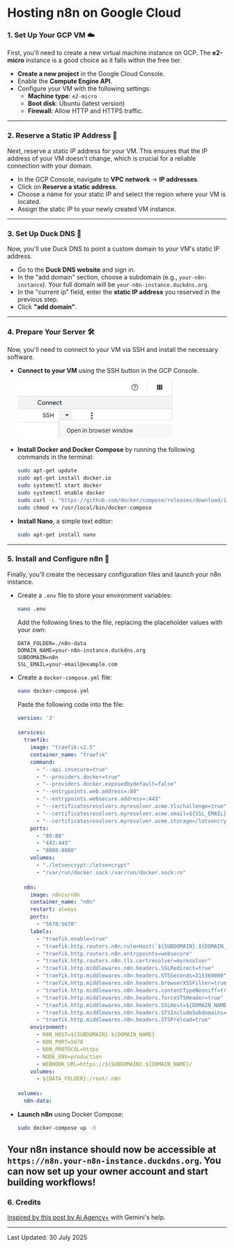# Hosting n8n on Google Cloud 
### 1\. Set Up Your GCP VM ☁️

First, you'll need to create a new virtual machine instance on GCP. The **e2-micro** instance is a good choice as it falls within the free tier.

  * **Create a new project** in the Google Cloud Console.
  * Enable the **Compute Engine API**.
  * Configure your VM with the following settings:
      * **Machine type**: `e2-micro`
      * **Boot disk**: Ubuntu (latest version)
      * **Firewall**: Allow HTTP and HTTPS traffic.

-----

### 2\. Reserve a Static IP Address 📍

Next, reserve a static IP address for your VM. This ensures that the IP address of your VM doesn't change, which is crucial for a reliable connection with your domain.

  * In the GCP Console, navigate to **VPC network** -\> **IP addresses**.
  * Click on **Reserve a static address**.
  * Choose a name for your static IP and select the region where your VM is located.
  * Assign the static IP to your newly created VM instance.

-----

### 3\. Set Up Duck DNS 🦆

Now, you'll use Duck DNS to point a custom domain to your VM's static IP address.

  * Go to the **Duck DNS website** and sign in.
  * In the "add domain" section, choose a subdomain (e.g., `your-n8n-instance`). Your full domain will be `your-n8n-instance.duckdns.org`.
  * In the "current ip" field, enter the **static IP address** you reserved in the previous step.
  * Click **"add domain"**.

-----

### 4\. Prepare Your Server 🛠️

Now, you'll need to connect to your VM via SSH and install the necessary software.

  * **Connect to your VM** using the SSH button in the GCP Console.
 
    ![Alt Text](SSH_Terminal_Open.png "To open SSH")
 
  * **Install Docker and Docker Compose** by running the following commands in the terminal:
    ```bash
    sudo apt-get update
    sudo apt-get install docker.io
    sudo systemctl start docker
    sudo systemctl enable docker
    sudo curl -L "https://github.com/docker/compose/releases/download/1.29.2/docker-compose-$(uname -s)-$(uname -m)" -o /usr/local/bin/docker-compose
    sudo chmod +x /usr/local/bin/docker-compose
    ```
  * **Install Nano**, a simple text editor:
    ```bash
    sudo apt-get install nano
    ```

-----

### 5\. Install and Configure n8n 🚀

Finally, you'll create the necessary configuration files and launch your n8n instance.

  * Create a `.env` file to store your environment variables:
    ```bash
    nano .env
    ```
    Add the following lines to the file, replacing the placeholder values with your own:
    ```
    DATA_FOLDER=./n8n-data
    DOMAIN_NAME=your-n8n-instance.duckdns.org
    SUBDOMAIN=n8n
    SSL_EMAIL=your-email@example.com
    ```
  * Create a `docker-compose.yml` file:
    ```bash
    nano docker-compose.yml
    ```
    Paste the following code into the file:
    ```yaml
    version: '3'

    services:
      traefik:
        image: "traefik:v2.5"
        container_name: "traefik"
        command:
          - "--api.insecure=true"
          - "--providers.docker=true"
          - "--providers.docker.exposedbydefault=false"
          - "--entrypoints.web.address=:80"
          - "--entrypoints.websecure.address=:443"
          - "--certificatesresolvers.myresolver.acme.tlschallenge=true"
          - "--certificatesresolvers.myresolver.acme.email=${SSL_EMAIL}"
          - "--certificatesresolvers.myresolver.acme.storage=/letsencrypt/acme.json"
        ports:
          - "80:80"
          - "443:443"
          - "8080:8080"
        volumes:
          - "./letsencrypt:/letsencrypt"
          - "/var/run/docker.sock:/var/run/docker.sock:ro"

      n8n:
        image: n8nio/n8n
        container_name: "n8n"
        restart: always
        ports:
          - "5678:5678"
        labels:
          - "traefik.enable=true"
          - "traefik.http.routers.n8n.rule=Host(`${SUBDOMAIN}.${DOMAIN_NAME}`)"
          - "traefik.http.routers.n8n.entrypoints=websecure"
          - "traefik.http.routers.n8n.tls.certresolver=myresolver"
          - "traefik.http.middlewares.n8n.headers.SSLRedirect=true"
          - "traefik.http.middlewares.n8n.headers.STSSeconds=315360000"
          - "traefik.http.middlewares.n8n.headers.browserXSSFilter=true"
          - "traefik.http.middlewares.n8n.headers.contentTypeNosniff=true"
          - "traefik.http.middlewares.n8n.headers.forceSTSHeader=true"
          - "traefik.http.middlewares.n8n.headers.SSLHost=${DOMAIN_NAME}"
          - "traefik.http.middlewares.n8n.headers.STSIncludeSubdomains=true"
          - "traefik.http.middlewares.n8n.headers.STSPreload=true"
        environment:
          - N8N_HOST=${SUBDOMAIN}.${DOMAIN_NAME}
          - N8N_PORT=5678
          - N8N_PROTOCOL=https
          - NODE_ENV=production
          - WEBHOOK_URL=https://${SUBDOMAIN}.${DOMAIN_NAME}/
        volumes:
          - ${DATA_FOLDER}:/root/.n8n

    volumes:
      n8n-data:
    ```
  * **Launch n8n** using Docker Compose:
    ```bash
    sudo docker-compose up -d
    ```

Your n8n instance should now be accessible at `https://n8n.your-n8n-instance.duckdns.org`. You can now set up your owner account and start building workflows\!
-----
### 6\. Credits

[Inspired by this post by Ai Agency+](https://aiagencyplus.com/self-host-n8n-free-google-cloud-docker-compose/) with Gemini's help.

-----
Last Updated: 30 July 2025
